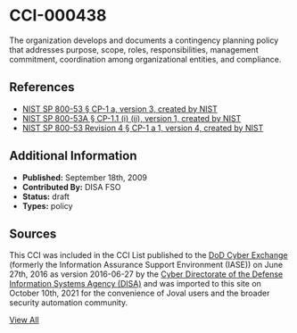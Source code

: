 # CCI-000438

The organization develops and documents a contingency planning policy that addresses purpose, scope, roles, responsibilities, management commitment, coordination among organizational entities, and compliance.

## References ##

* [NIST SP 800-53 § CP-1 a, version 3, created by NIST](http://csrc.nist.gov/publications/PubsSPs.html)
* [NIST SP 800-53A § CP-1.1 (i) (ii), version 1, created by NIST](http://csrc.nist.gov/publications/PubsSPs.html)
* [NIST SP 800-53 Revision 4 § CP-1 a 1, version 4, created by NIST](http://csrc.nist.gov/publications/PubsSPs.html)


## Additional Information ##

* **Published:** September 18th, 2009
* **Contributed By:** DISA FSO
* **Status:** draft
* **Types:** policy

## Sources ##

This CCI was included in the CCI List published to the [DoD Cyber Exchange](https://public.cyber.mil/stigs/cci/)
(formerly the Information Assurance Support Environment (IASE)) on June 27th, 2016 as version
2016-06-27 by the [Cyber Directorate of the Defense Information Systems Agency (DISA)](https://public.cyber.mil/about-cyber/)
and was imported to this site on October 10th, 2021 for the convenience of Joval users and the broader
security automation community.

[View All](../README.md)
